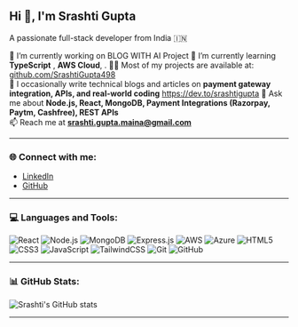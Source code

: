 ## Hi 👋, I'm Srashti Gupta

A passionate full-stack developer from India 🇮🇳

🔭 I’m currently working on BLOG WITH AI Project 
🌱 I’m currently learning  **TypeScript**  , **AWS Cloud**, . 
👨‍💻 Most of my projects are available at: [github.com/SrashtiGupta498](https://github.com/SrashtiGupta498)  
📝 I occasionally write technical blogs and articles on **payment gateway integration, APIs, and real-world coding** 
https://dev.to/srashtigupta
💬 Ask me about **Node.js, React, MongoDB, Payment Integrations (Razorpay, Paytm, Cashfree), REST APIs**  
📫 Reach me at **srashti.gupta.maina@gmail.com**  

---

### 🌐 Connect with me:
- [LinkedIn](https://www.linkedin.com/in/srashti-gupta-a939b4201/)
- [GitHub](https://github.com/SrashtiGupta498)  

---

### 💻 Languages and Tools:
![React](https://img.shields.io/badge/React-20232A?style=for-the-badge&logo=react)
![Node.js](https://img.shields.io/badge/Node.js-339933?style=for-the-badge&logo=nodedotjs)
![MongoDB](https://img.shields.io/badge/MongoDB-4EA94B?style=for-the-badge&logo=mongodb)
![Express.js](https://img.shields.io/badge/Express.js-404D59?style=for-the-badge)
![AWS](https://img.shields.io/badge/AWS-FF9900?style=for-the-badge&logo=amazonaws)
![Azure](https://img.shields.io/badge/Azure-0078D4?style=for-the-badge&logo=microsoftazure)
![HTML5](https://img.shields.io/badge/HTML5-E34F26?style=for-the-badge&logo=html5)
![CSS3](https://img.shields.io/badge/CSS3-1572B6?style=for-the-badge&logo=css3)
![JavaScript](https://img.shields.io/badge/JavaScript-F7DF1E?style=for-the-badge&logo=javascript)
![TailwindCSS](https://img.shields.io/badge/Tailwind_CSS-38B2AC?style=for-the-badge&logo=tailwind-css)
![Git](https://img.shields.io/badge/Git-F05032?style=for-the-badge&logo=git)
![GitHub](https://img.shields.io/badge/GitHub-181717?style=for-the-badge&logo=github)

---

### 📊 GitHub Stats:
![Srashti's GitHub stats](https://github-readme-stats.vercel.app/api?username=SrashtiGupta498&show_icons=true&theme=radical)

---
